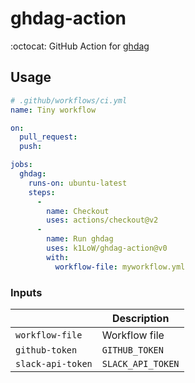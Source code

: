 # ghdag-action

:octocat: GitHub Action for [ghdag](https://github.com/k1LoW/ghdag)

## Usage

``` yaml
# .github/workflows/ci.yml
name: Tiny workflow

on:
  pull_request:
  push:

jobs:
  ghdag:
    runs-on: ubuntu-latest
    steps:
      -
        name: Checkout
        uses: actions/checkout@v2
      -
        name: Run ghdag
        uses: k1LoW/ghdag-action@v0
        with:
          workflow-file: myworkflow.yml
```

### Inputs

|  | Description |
| --- | --- |
| `workflow-file` | Workflow file |
| `github-token` | `GITHUB_TOKEN` |
| `slack-api-token` | `SLACK_API_TOKEN` |
